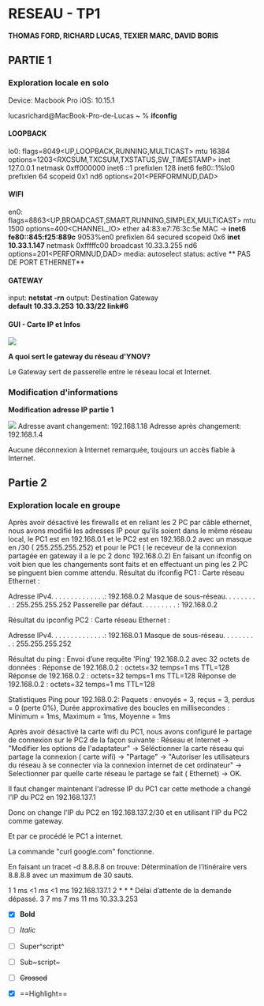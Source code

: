 # RESEAU - TP1             
**THOMAS FORD, RICHARD LUCAS, TEXIER MARC, DAVID BORIS**

## PARTIE 1

### Exploration locale en solo
Device: Macbook Pro
iOS: 10.15.1

lucasrichard@MacBook-Pro-de-Lucas ~ % **ifconfig**

#### LOOPBACK

lo0: flags=8049<UP,LOOPBACK,RUNNING,MULTICAST> mtu 16384
	options=1203<RXCSUM,TXCSUM,TXSTATUS,SW_TIMESTAMP>
	inet 127.0.0.1 netmask 0xff000000 
	inet6 ::1 prefixlen 128 
	inet6 fe80::1%lo0 prefixlen 64 scopeid 0x1 
	nd6 options=201<PERFORMNUD,DAD>
    
#### WIFI 

en0: flags=8863<UP,BROADCAST,SMART,RUNNING,SIMPLEX,MULTICAST> mtu 1500
	options=400<CHANNEL_IO>
	ether a4:83:e7:76:3c:5e 
	MAC -> **inet6 fe80::845:f25:889c** 9053%en0 prefixlen 64 secured scopeid 0x6 
	**inet 10.33.1.147** netmask 0xfffffc00 broadcast 10.33.3.255
	nd6 options=201<PERFORMNUD,DAD>
	media: autoselect
	status: active
    ** PAS DE PORT ETHERNET**
    
#### GATEWAY
input: **netstat -rn**
output: Destination        Gateway           
**default            10.33.3.253**
**10.33/22           link#6**
 
#### GUI - Carte IP et Infos

![](https://i.imgur.com/zpAJD7V.png)

**A quoi sert le gateway du réseau d'YNOV?**

Le Gateway sert de passerelle entre le réseau local et Internet. 

### Modification d'informations

**Modification adresse IP partie 1**


![](https://i.imgur.com/lPtCT5I.png)
 Adresse avant changement: 192.168.1.18
 Adresse après changement: 192.168.1.4
 
 Aucune déconnexion à Internet remarquée, toujours un accès fiable à Internet. 
 
 ## Partie 2
 
 ### Exploration locale en groupe

 Après avoir désactivé les firewalls et en reliant les 2 PC par câble ethernet, nous avons modifié les adresses IP pour qu'ils soient dans le même réseau local, le PC1 est en 192.168.0.1 et le PC2 est en 192.168.0.2 avec un masque en /30 ( 255.255.255.252) et pour le PC1 ( le receveur de la connexion partagée en gateway il a le pc 2 donc 192.168.0.2)
 En faisant un ifconfig on voit bien que les changements sont faits et en effectuant un ping les 2 PC se pinguent bien comme attendu.
 Résultat du ifconfig PC1 : Carte réseau Ethernet :

   Adresse IPv4. . . . . . . . . . . . . .: 192.168.0.2
   Masque de sous-réseau. . . . . . . . . : 255.255.255.252
   Passerelle par défaut. . . . . . . . . : 192.168.0.2
   
   Résultat du ipconfig PC2 : Carte réseau Ethernet :

   Adresse IPv4. . . . . . . . . . . . . .: 192.168.0.1
   Masque de sous-réseau. . . . . . . . . : 255.255.255.252
   
 Résultat du ping : Envoi d’une requête 'Ping'  192.168.0.2 avec 32 octets de données :
Réponse de 192.168.0.2 : octets=32 temps=1 ms TTL=128
Réponse de 192.168.0.2 : octets=32 temps=1 ms TTL=128
Réponse de 192.168.0.2 : octets=32 temps=1 ms TTL=128

Statistiques Ping pour 192.168.0.2:
    Paquets : envoyés = 3, reçus = 3, perdus = 0 (perte 0%),
Durée approximative des boucles en millisecondes :
    Minimum = 1ms, Maximum = 1ms, Moyenne = 1ms
    
    
 Après avoir désactivé la carte wifi du PC1, nous avons configuré le partage de connexion sur le PC2 de la façon suivante : Réseau et Internet -> "Modifier les options de l'adaptateur" -> Séléctionner la carte réseau qui partage la connexion ( carte wifi) -> "Partage" -> "Autoriser les utilisateurs du réseau à se connecter via la connexion internet de cet ordinateur" -> Selectionner par quelle carte réseau le partage se fait ( Ethernet) -> OK.
 
 Il faut changer maintenant l'adresse IP du PC1 car cette methode a changé l'IP du PC2 en 192.168.137.1

Donc on change l'IP du PC2 en 192.168.137.2/30 et en utilisant l'IP du PC2 comme gateway.

Et par ce procédé le PC1 a internet.

La commande "curl google.com" fonctionne.

En faisant un tracet -d 8.8.8.8 on trouve: Détermination de l’itinéraire vers 8.8.8.8 avec un maximum de 30 sauts.

  1     1 ms    <1 ms    <1 ms  192.168.137.1
  2     *        *        *     Délai d’attente de la demande dépassé.
  3     7 ms     7 ms    11 ms  10.33.3.253
  



- [x] **Bold**
- [ ] *Italic*
- [ ] Super^script^
- [ ] Sub~script~
- [ ] ~~Crossed~~
- [x] ==Highlight==

